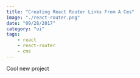 ```yaml
---
title: "Creating React Router Links From A Cms"
image: "./react-router.png"
date: "09/28/2017"
category: "ui"
tags:
    - react
    - react-router
    - cms
---
```


Cool new project
